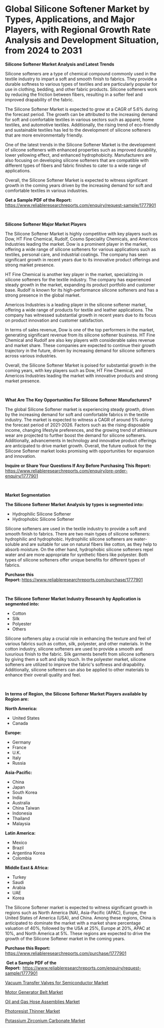 <p><h1>Global Silicone Softener Market by Types, Applications, and Major Players, with Regional Growth Rate Analysis and Development Situation, from 2024 to 2031</h1></p><p><strong>Silicone Softener Market Analysis and Latest Trends</strong></p>
<p><p>Silicone softeners are a type of chemical compound commonly used in the textile industry to impart a soft and smooth finish to fabrics. They provide a durable softness to various types of textiles and are particularly popular for use in clothing, bedding, and other fabric products. Silicone softeners work by reducing the friction between fibers, resulting in a softer feel and improved drapability of the fabric.</p><p>The Silicone Softener Market is expected to grow at a CAGR of 5.6% during the forecast period. The growth can be attributed to the increasing demand for soft and comfortable textiles in various sectors such as apparel, home textiles, and automotive textiles. Additionally, the rising trend of eco-friendly and sustainable textiles has led to the development of silicone softeners that are more environmentally friendly.</p><p>One of the latest trends in the Silicone Softener Market is the development of silicone softeners with enhanced properties such as improved durability, lower yellowing effect, and enhanced hydrophobicity. Manufacturers are also focusing on developing silicone softeners that are compatible with different types of fibers and fabric finishes to cater to a wide range of applications.</p><p>Overall, the Silicone Softener Market is expected to witness significant growth in the coming years driven by the increasing demand for soft and comfortable textiles in various industries.</p></p>
<p><strong>Get a Sample PDF of the Report:&nbsp;</strong> <a href="https://www.reliableresearchreports.com/enquiry/request-sample/1777901">https://www.reliableresearchreports.com/enquiry/request-sample/1777901</a></p>
<p>&nbsp;</p>
<p><strong>Silicone Softener Major Market Players</strong></p>
<p><p>The Silicone Softener Market is highly competitive with key players such as Dow, HT Fine Chemical, Rudolf, Cosmo Speciality Chemicals, and Americos Industries leading the market. Dow is a prominent player in the market, offering a wide range of silicone softeners for various applications such as textiles, personal care, and industrial coatings. The company has seen significant growth in recent years due to its innovative product offerings and strong market presence.</p><p>HT Fine Chemical is another key player in the market, specializing in silicone softeners for the textile industry. The company has experienced steady growth in the market, expanding its product portfolio and customer base. Rudolf is known for its high-performance silicone softeners and has a strong presence in the global market.</p><p>Americos Industries is a leading player in the silicone softener market, offering a wide range of products for textile and leather applications. The company has witnessed substantial growth in recent years due to its focus on product innovation and customer satisfaction.</p><p>In terms of sales revenue, Dow is one of the top performers in the market, generating significant revenue from its silicone softener business. HT Fine Chemical and Rudolf are also key players with considerable sales revenue and market share. These companies are expected to continue their growth trajectory in the future, driven by increasing demand for silicone softeners across various industries.</p><p>Overall, the Silicone Softener Market is poised for substantial growth in the coming years, with key players such as Dow, HT Fine Chemical, and Americos Industries leading the market with innovative products and strong market presence.</p></p>
<p>&nbsp;</p>
<p><strong>What Are The Key Opportunities For Silicone Softener Manufacturers?</strong></p>
<p><p>The global Silicone Softener market is experiencing steady growth, driven by the increasing demand for soft and comfortable fabrics in the textile industry. The market is expected to witness a CAGR of around 5% during the forecast period of 2021-2026. Factors such as the rising disposable income, changing lifestyle preferences, and the growing trend of athleisure wear are projected to further boost the demand for silicone softeners. Additionally, advancements in technology and innovative product offerings are anticipated to drive market growth. Overall, the future outlook for the Silicone Softener market looks promising with opportunities for expansion and innovation.</p></p>
<p><strong>Inquire or Share Your Questions If Any Before Purchasing This Report:</strong> <a href="https://www.reliableresearchreports.com/enquiry/pre-order-enquiry/1777901">https://www.reliableresearchreports.com/enquiry/pre-order-enquiry/1777901</a></p>
<p>&nbsp;</p>
<p><strong>Market Segmentation</strong></p>
<p><strong>The Silicone Softener Market Analysis by types is segmented into:</strong></p>
<p><ul><li>Hydrophilic Silicone Softener</li><li>Hydrophobic Silicone Softener</li></ul></p>
<p><p>Silicone softeners are used in the textile industry to provide a soft and smooth finish to fabrics. There are two main types of silicone softeners: hydrophilic and hydrophobic. Hydrophilic silicone softeners are water-soluble and are suitable for use on natural fibers like cotton, as they help to absorb moisture. On the other hand, hydrophobic silicone softeners repel water and are more appropriate for synthetic fibers like polyester. Both types of silicone softeners offer unique benefits for different types of fabrics.</p></p>
<p><strong>Purchase this Report:&nbsp;</strong><a href="https://www.reliableresearchreports.com/purchase/1777901">https://www.reliableresearchreports.com/purchase/1777901</a></p>
<p>&nbsp;</p>
<p><strong>The Silicone Softener Market Industry Research by Application is segmented into:</strong></p>
<p><ul><li>Cotton</li><li>Silk</li><li>Polyester</li><li>Others</li></ul></p>
<p><p>Silicone softeners play a crucial role in enhancing the texture and feel of various fabrics such as cotton, silk, polyester, and other materials. In the cotton industry, silicone softeners are used to provide a smooth and luxurious finish to the fabric. Silk garments benefit from silicone softeners by giving them a soft and silky touch. In the polyester market, silicone softeners are utilized to improve the fabric's softness and drapability. Additionally, silicone softeners can also be applied to other materials to enhance their overall quality and feel.</p></p>
<p>&nbsp;</p>
<p><strong>In terms of Region, the Silicone Softener Market Players available by Region are:</strong></p>
<p>
    <p> <strong> North America: </strong>
        <ul>
            <li>United States</li>
            <li>Canada</li>
        </ul>
        </p> 
    <p> <strong> Europe: </strong>
        <ul>
            <li>Germany</li>
            <li>France</li>
            <li>U.K.</li>
            <li>Italy</li>
            <li>Russia</li>
        </ul>
        </p> 
    <p> <strong> Asia-Pacific: </strong>
        <ul>
            <li>China</li>
            <li>Japan</li>
            <li>South Korea</li>
            <li>India</li>
            <li>Australia</li>
            <li>China Taiwan</li>
            <li>Indonesia</li>
            <li>Thailand</li>
            <li>Malaysia</li>
        </ul>
        </p> 
    <p> <strong> Latin America: </strong>
        <ul>
            <li>Mexico</li>
            <li>Brazil</li>
            <li>Argentina Korea</li>
            <li>Colombia</li>
        </ul>
        </p> 
    <p> <strong> Middle East & Africa: </strong>
        <ul>
            <li>Turkey</li>
            <li>Saudi</li>
            <li>Arabia</li>
            <li>UAE</li>
            <li>Korea</li>
        </ul>
    </p>
    </p>
<p><p>The Silicone Softener market is expected to witness significant growth in regions such as North America (NA), Asia-Pacific (APAC), Europe, the United States of America (USA), and China. Among these regions, China is anticipated to dominate the market with a market share percentage valuation of 40%, followed by the USA at 25%, Europe at 20%, APAC at 10%, and North America at 5%. These regions are expected to drive the growth of the Silicone Softener market in the coming years.</p></p>
<p><strong>Purchase this Report: </strong><a href="https://www.reliableresearchreports.com/purchase/1777901">https://www.reliableresearchreports.com/purchase/1777901</a></p>
<p>&nbsp;<strong>Get a Sample PDF of the Report:&nbsp;&nbsp;</strong><a href="https://www.reliableresearchreports.com/enquiry/request-sample/1777901">https://www.reliableresearchreports.com/enquiry/request-sample/1777901</a></p>
<p><strong></strong></p>
<p><p><a href="https://gratis-rainforest-2ca.notion.site/Vacuum-Transfer-Valves-for-Semiconductor-Market-Share-Market-New-Trends-Analysis-Report-By-Type-B-93c7b8890bf1493d95634f3439516f83">Vacuum Transfer Valves for Semiconductor Market</a></p><p><a href="https://issuu.com/reportprime-2/docs/motor-generator-belt-market-size-2030.pptx">Motor Generator Belt Market</a></p><p><a href="https://issuu.com/reportprime-2/docs/oil-and-gas-hose-assemblies-market-size-2030.pptx">Oil and Gas Hose Assemblies Market</a></p><p><a href="https://github.com/zjyglelu/Market-Research-Report-List-1/blob/main/photoresist-thinner-market.md">Photoresist Thinner Market</a></p><p><a href="https://github.com/mbisetmhermsr/Market-Research-Report-List-1/blob/main/potassium-zirconium-carbonate-market.md">Potassium Zirconium Carbonate Market</a></p></p>